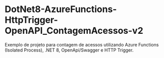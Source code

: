 # DotNet8-AzureFunctions-HttpTrigger-OpenAPI_ContagemAcessos-v2
Exemplo de projeto para contagem de acessos utilizando Azure Functions (Isolated Process), .NET 8, OpenApi/Swagger e HTTP Trigger.
